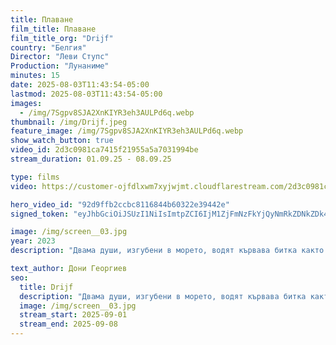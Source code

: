 ```yaml
---
title: Плаване
film_title: Плаване
film_title_org: "Drijf"
country: "Белгия"
Director: "Леви Ступс"
Production: "Лунаниме"
minutes: 15
date: 2025-08-03T11:43:54-05:00
lastmod: 2025-08-03T11:43:54-05:00
images:
  - /img/7Sgpv8SJA2XnKIYR3eh3AULPd6q.webp
thumbnail: /img/Drijf.jpeg
feature_image: /img/7Sgpv8SJA2XnKIYR3eh3AULPd6q.webp
show_watch_button: true
video_id: 2d3c0981ca7415f21955a5a7031994be
stream_duration: 01.09.25 - 08.09.25

type: films
video: https://customer-ojfdlxwm7xyjwjmt.cloudflarestream.com/2d3c0981ca7415f21955a5a7031994be/iframe?preload=true

hero_video_id: "92d9ffb2ccbc8116844b60322e39442e"
signed_token: "eyJhbGciOiJSUzI1NiIsImtpZCI6IjM1ZjFmNzFkYjQyNmRkZDNkZDk4NGZjMzdlZTllOGJmIn0.eyJzdWIiOiI3NWQ3NDJiNDE5ZDQyZTA0ZGRhZWQ5OTMxYzhjNWY1MyIsImtpZCI6IjM1ZjFmNzFkYjQyNmRkZDNkZDk4NGZjMzdlZTllOGJmIiwiZXhwIjoiMTc1NjgwMzYzNyIsIm5iZiI6IjE3NTY3OTY0MzciLCJhY2Nlc3NSdWxlcyI6W3siYWN0aW9uIjoiYWxsb3ciLCJ0eXBlIjoiaXAuZ2VvaXAuY291bnRyeSIsImNvdW50cnkiOlsiQkciXX1dfQ.ZBEf6iKdRRUQs0ZWsa9rcbIMsW2rlkfxDw7ox-Pw-JyadIv60vxgXTCmfJyMD6b4eq4LzvBillF8Z_Zkc2OSKB1SvKgYRg4s0oD4ipmGglZr7rxoaF9GREwg4wWBWCkioxLugpAMHvhm_3pFqxvN_qBAJ7Mxz4yzAGd6FKtjh0moTTHlt5sQ84C0_FcyK_QmfO04erD2Oe_YMRcRWxBN6BCeqqXV_tzYLdfJsRGokJBs-VDv_0Et_lIppMLDtpJJy9f_fzSgU_HVhK4HyxK4ys7fZACnCpuGgWTA4j9A_8ZFvlKLGlkyzBlWSzk6bV_G3EWdrsR430O2I2P8WwvUhA"

image: /img/screen__03.jpg
year: 2023
description: "Двама души, изгубени в морето, водят кървава битка както за оцеляването си, така и за спасяването на връзката си."

text_author: Дони Георгиев
seo:
  title: Drijf
  description: "Двама души, изгубени в морето, водят кървава битка както за оцеляването си, така и за спасяването на връзката си."
  image: /img/screen__03.jpg
  stream_start: 2025-09-01
  stream_end: 2025-09-08
---
```

